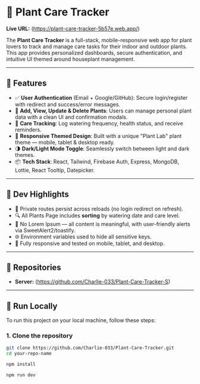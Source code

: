 # 🌿 Plant Care Tracker

**Live URL:** (https://plant-care-tracker-5b57e.web.app/)

The **Plant Care Tracker** is a full-stack, mobile-responsive web app for plant lovers to track and manage care tasks for their indoor and outdoor plants. This app provides personalized dashboards, secure authentication, and intuitive UI themed around houseplant management.

---

## 🔑 Features

- ✅ **User Authentication** (Email + Google/GitHub): Secure login/register with redirect and success/error messages.
- 🌱 **Add, View, Update & Delete Plants**: Users can manage personal plant data with a clean UI and confirmation modals.
- 📅 **Care Tracking**: Log watering frequency, health status, and receive reminders.
- 🎨 **Responsive Themed Design**: Built with a unique "Plant Lab" plant theme — mobile, tablet & desktop ready.
- 🌗 **Dark/Light Mode Toggle**: Seamlessly switch between light and dark themes.
- 📦 **Tech Stack**: React, Tailwind, Firebase Auth, Express, MongoDB, Lottie, React Tooltip, Datepicker.

---

## 🔧 Dev Highlights

- 🔐 Private routes persist across reloads (no login redirect on refresh).
- 🔍 All Plants Page includes **sorting** by watering date and care level.
- 🚫 No Lorem Ipsum — all content is meaningful, with user-friendly alerts via SweetAlert2/toastify.
- 🌐 Environment variables used to hide all sensitive keys.
- 🔄 Fully responsive and tested on mobile, tablet, and desktop.

---

## 📁 Repositories

- **Server:** (https://github.com/Charlie-033/Plant-Care-Tracker-S)

---

## 🚀 Run Locally

To run this project on your local machine, follow these steps:

### 1. Clone the repository

```bash
git clone https://github.com/Charlie-033/Plant-Care-Tracker.git
cd your-repo-name

npm install

npm run dev


